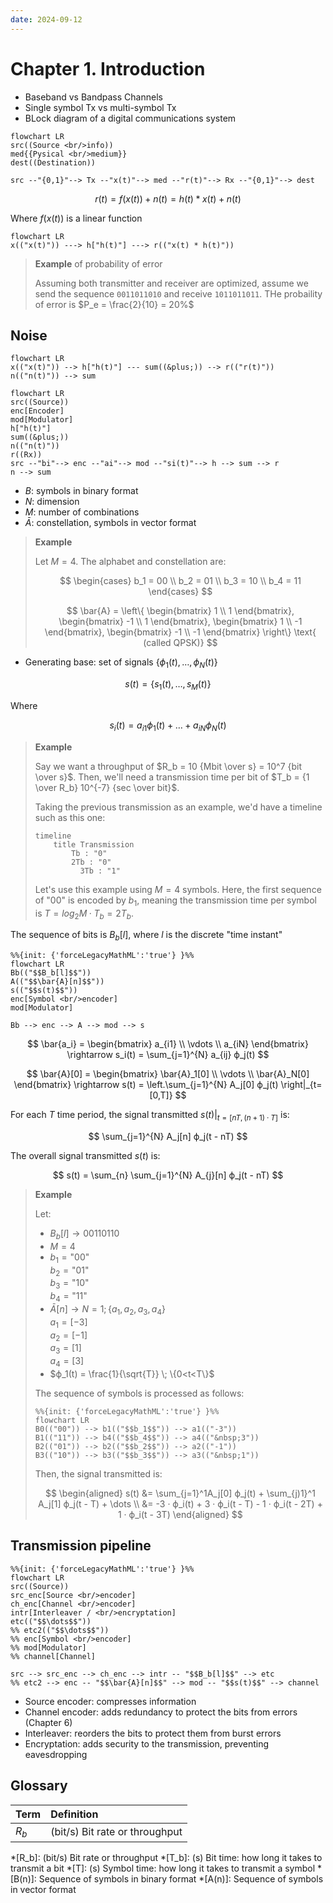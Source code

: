 ```yaml
---
date: 2024-09-12
---
```


# Chapter 1. Introduction

* Baseband vs Bandpass Channels
* Single symbol Tx vs multi-symbol Tx
* BLock diagram of a digital communications system

```mermaid
flowchart LR
src((Source <br/>info))
med{{Pysical <br/>medium}}
dest((Destination))

src --"{0,1}"--> Tx --"x(t)"--> med --"r(t)"--> Rx --"{0,1}"--> dest
```

$$
r(t) = f(x(t)) + n(t) = h(t) * x(t) + n(t)
$$

Where $f(x(t))$ is a linear function

```mermaid
flowchart LR
x(("x(t)")) ---> h["h(t)"] ---> r(("x(t) * h(t)"))
```

> **Example** of probability of error
>
> Assuming both transmitter and receiver are optimized, assume we send the sequence `0011011010` and
> receive `1011011011`. THe probaility of error is $P_e = \frac{2}{10} = 20%$

## Noise

```mermaid
flowchart LR
x(("x(t)")) --> h["h(t)"] --- sum((&plus;)) --> r(("r(t)"))
n(("n(t)")) --> sum
```

<!-- ```mermaid
xychart-beta
line [0, 0, 0, 1, 1, 1, 1, 0, 0, 0]
```
-->

```mermaid
flowchart LR
src((Source))
enc[Encoder]
mod[Modulator]
h["h(t)"]
sum((&plus;))
n(("n(t)"))
r((Rx))
src --"bi"--> enc --"ai"--> mod --"si(t)"--> h --> sum --> r
n --> sum
```

* $B$: symbols in binary format
* $N$: dimension
* $M$: number of combinations
* $\bar{A}$: constellation, symbols in vector format

> **Example**
>
> Let $M=4$. The alphabet and constellation are:
>
> $$
> \begin{cases}
> b_1 = 00 \\
> b_2 = 01 \\
> b_3 = 10 \\
> b_4 = 11
> \end{cases}
> $$
>
> $$
> \bar{A} = \left\{
>     \begin{bmatrix}
>         1 \\
>         1
>     \end{bmatrix},
>     \begin{bmatrix}
>         -1 \\
>         1
>     \end{bmatrix},
>     \begin{bmatrix}
>         1 \\
>         -1
>     \end{bmatrix},
>     \begin{bmatrix}
>         -1 \\
>         -1
>     \end{bmatrix}
> \right\}
> \text{ (called QPSK)}
> $$

* Generating base: set of signals $\{ϕ_1(t), …, ϕ_N(t)\}$

$$
s(t) = \{s_1(t), …, s_M(t)\}
$$

Where

$$
s_i(t) = a_{i1} ϕ_1(t) + … + a_{iN} ϕ_N(t)
$$

> **Example**
>
> Say we want a throughput of $R_b = 10 {Mbit \over s} = 10^7 {bit \over s}$. Then, we'll need a
> transmission time per bit of $T_b = {1 \over R_b} 10^{-7} {sec \over bit}$.
>
> Taking the previous transmission as an example, we'd have a timeline such as this one:
>
> ```mermaid
> timeline
>     title Transmission
>         Tb : "0"
>         2Tb : "0"
>           3Tb : "1"
> ```
>
> Let's use this example using $M=4 \text{ symbols}$. Here, the first sequence of "00" is encoded by
> $b_1$, meaning the transmission time per symbol is $T = log_2M · T_b = 2T_b$.

The sequence of bits is $B_b[l]$, where $l$ is the discrete "time instant"

```mermaid
%%{init: {'forceLegacyMathML':'true'} }%%
flowchart LR
Bb(("$$B_b[l]$$"))
A(("$$\bar{A}[n]$$"))
s(("$$s(t)$$"))
enc[Symbol <br/>encoder]
mod[Modulator]

Bb --> enc --> A --> mod --> s
```

$$
\bar{a_i} = \begin{bmatrix}
    a_{i1} \\
    \vdots \\
    a_{iN}
\end{bmatrix} \rightarrow s_i(t) = \sum_{j=1}^{N} a_{ij} ϕ_j(t)
$$

$$
\bar{A}[0] = \begin{bmatrix}
    \bar{A}_1[0] \\
    \vdots \\
    \bar{A}_N[0]
\end{bmatrix} \rightarrow s(t) = \left.\sum_{j=1}^{N} A_j[0] ϕ_j(t) \right|_{t=[0,T]}
$$

For each $T$ time period, the signal transmitted $\left.s(t)\right|_{t=[nT,(n+1)·T]}$ is:

$$
\sum_{j=1}^{N} A_j[n] ϕ_j(t - nT)
$$

The overall signal transmitted $s(t)$ is:

$$
s(t) = \sum_{n} \sum_{j=1}^{N} A_{j}[n] ϕ_j(t - nT)
$$

> **Example**
>
> Let:
>
> * $B_b[l] → 00110110$
> * $M=4$
> * $b_1 = \text{"00"}$  
>   $b_2 = \text{"01"}$  
>   $b_3 = \text{"10"}$  
>   $b_4 = \text{"11"}$
> * $\bar{A}[n] → N=1; \{a_1, a_2, a_3, a_4\}$  
>   $a_1 = [-3]$  
>   $a_2 = [-1]$  
>   $a_3 = [1]$  
>   $a_4 = [3]$
> * $ϕ_1(t) = \frac{1}{\sqrt{T}} \; \{0<t<T\}$
>
> The sequence of symbols is processed as follows:
>
> ```mermaid
> %%{init: {'forceLegacyMathML':'true'} }%%
> flowchart LR
> B0(("00")) --> b1(("$$b_1$$")) --> a1(("-3"))
> B1(("11")) --> b4(("$$b_4$$")) --> a4(("&nbsp;3"))
> B2(("01")) --> b2(("$$b_2$$")) --> a2(("-1"))
> B3(("10")) --> b3(("$$b_3$$")) --> a3(("&nbsp;1"))
> ```
>
> Then, the signal transmitted is:
>
> $$
> \begin{aligned}
> s(t) &= \sum_{j=1}^1A_j[0] ϕ_j(t) + \sum_{j)1}^1 A_j[1] ϕ_j(t - T) + \dots \\
> &= -3 · ϕ_i(t) + 3 · ϕ_i(t - T) - 1 · ϕ_i(t - 2T) + 1 · ϕ_i(t - 3T)
> \end{aligned}
> $$

## Transmission pipeline

```mermaid
%%{init: {'forceLegacyMathML':'true'} }%%
flowchart LR
src((Source))
src_enc[Source <br/>encoder]
ch_enc[Channel <br/>encoder]
intr[Interleaver / <br/>encryptation]
etc(("$$\dots$$"))
%% etc2(("$$\dots$$"))
%% enc[Symbol <br/>encoder]
%% mod[Modulator]
%% channel[Channel]

src --> src_enc --> ch_enc --> intr -- "$$B_b[l]$$" --> etc
%% etc2 --> enc -- "$$\bar{A}[n]$$" --> mod -- "$$s(t)$$" --> channel
```

* Source encoder: compresses information
* Channel encoder: adds redundancy to protect the bits from errors (Chapter 6)
* Interleaver: reorders the bits to protect them from burst errors
* Encryptation: adds security to the transmission, preventing eavesdropping

## Glossary

| Term | Definition |
| :--- | :--------- |
| $R_b$ | (bit/s) Bit rate or throughput |

*[R_b]: (bit/s) Bit rate or throughput
*[T_b]: (s) Bit time: how long it takes to transmit a bit
*[T]: (s) Symbol time: how long it takes to transmit a symbol
*[B(n)]: Sequence of symbols in binary format
*[A(n)]: Sequence of symbols in vector format

